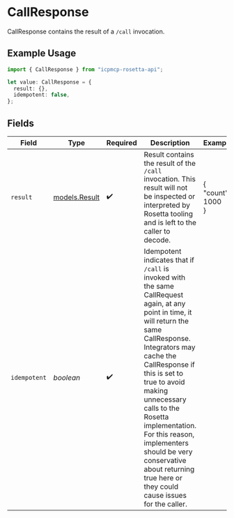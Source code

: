 # CallResponse

CallResponse contains the result of a `/call` invocation.

## Example Usage

```typescript
import { CallResponse } from "icpmcp-rosetta-api";

let value: CallResponse = {
  result: {},
  idempotent: false,
};
```

## Fields

| Field                                                                                                                                                                                                                                                                                                                                                                                                      | Type                                                                                                                                                                                                                                                                                                                                                                                                       | Required                                                                                                                                                                                                                                                                                                                                                                                                   | Description                                                                                                                                                                                                                                                                                                                                                                                                | Example                                                                                                                                                                                                                                                                                                                                                                                                    |
| ---------------------------------------------------------------------------------------------------------------------------------------------------------------------------------------------------------------------------------------------------------------------------------------------------------------------------------------------------------------------------------------------------------- | ---------------------------------------------------------------------------------------------------------------------------------------------------------------------------------------------------------------------------------------------------------------------------------------------------------------------------------------------------------------------------------------------------------- | ---------------------------------------------------------------------------------------------------------------------------------------------------------------------------------------------------------------------------------------------------------------------------------------------------------------------------------------------------------------------------------------------------------- | ---------------------------------------------------------------------------------------------------------------------------------------------------------------------------------------------------------------------------------------------------------------------------------------------------------------------------------------------------------------------------------------------------------- | ---------------------------------------------------------------------------------------------------------------------------------------------------------------------------------------------------------------------------------------------------------------------------------------------------------------------------------------------------------------------------------------------------------- |
| `result`                                                                                                                                                                                                                                                                                                                                                                                                   | [models.Result](../models/result.md)                                                                                                                                                                                                                                                                                                                                                                       | :heavy_check_mark:                                                                                                                                                                                                                                                                                                                                                                                         | Result contains the result of the `/call` invocation. This result will not be inspected or interpreted by Rosetta tooling and is left to the caller to decode.                                                                                                                                                                                                                                             | {<br/>"count": 1000<br/>}                                                                                                                                                                                                                                                                                                                                                                                  |
| `idempotent`                                                                                                                                                                                                                                                                                                                                                                                               | *boolean*                                                                                                                                                                                                                                                                                                                                                                                                  | :heavy_check_mark:                                                                                                                                                                                                                                                                                                                                                                                         | Idempotent indicates that if `/call` is invoked with the same CallRequest again, at any point in time, it will return the same CallResponse. Integrators may cache the CallResponse if this is set to true to avoid making unnecessary calls to the Rosetta implementation. For this reason, implementers should be very conservative about returning true here or they could cause issues for the caller. |                                                                                                                                                                                                                                                                                                                                                                                                            |